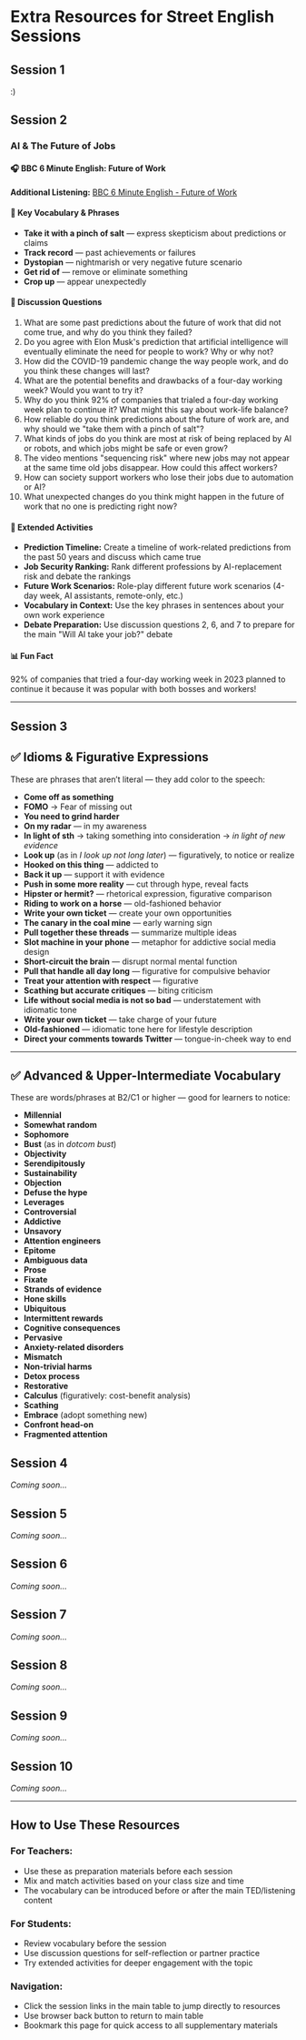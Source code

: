 # Extra Resources for Street English Sessions

## Session 1
:)

## Session 2
### AI & The Future of Jobs


#### 🎧 BBC 6 Minute English: Future of Work
**Additional Listening:** [BBC 6 Minute English - Future of Work](https://www.bbc.co.uk/learningenglish/english/features/6-minute-english)

#### 📝 Key Vocabulary & Phrases
- **Take it with a pinch of salt** — express skepticism about predictions or claims
- **Track record** — past achievements or failures  
- **Dystopian** — nightmarish or very negative future scenario
- **Get rid of** — remove or eliminate something
- **Crop up** — appear unexpectedly

#### 🤔 Discussion Questions
1. What are some past predictions about the future of work that did not come true, and why do you think they failed?
2. Do you agree with Elon Musk's prediction that artificial intelligence will eventually eliminate the need for people to work? Why or why not?
3. How did the COVID-19 pandemic change the way people work, and do you think these changes will last?
4. What are the potential benefits and drawbacks of a four-day working week? Would you want to try it?
5. Why do you think 92% of companies that trialed a four-day working week plan to continue it? What might this say about work-life balance?
6. How reliable do you think predictions about the future of work are, and why should we "take them with a pinch of salt"?
7. What kinds of jobs do you think are most at risk of being replaced by AI or robots, and which jobs might be safe or even grow?
8. The video mentions "sequencing risk" where new jobs may not appear at the same time old jobs disappear. How could this affect workers?
9. How can society support workers who lose their jobs due to automation or AI?
10. What unexpected changes do you think might happen in the future of work that no one is predicting right now?

#### 🎯 Extended Activities
- **Prediction Timeline:** Create a timeline of work-related predictions from the past 50 years and discuss which came true
- **Job Security Ranking:** Rank different professions by AI-replacement risk and debate the rankings  
- **Future Work Scenarios:** Role-play different future work scenarios (4-day week, AI assistants, remote-only, etc.)
- **Vocabulary in Context:** Use the key phrases in sentences about your own work experience
- **Debate Preparation:** Use discussion questions 2, 6, and 7 to prepare for the main "Will AI take your job?" debate

#### 📊 Fun Fact
92% of companies that tried a four-day working week in 2023 planned to continue it because it was popular with both bosses and workers!

---

## Session 3

## ✅ Idioms & Figurative Expressions

These are phrases that aren’t literal — they add color to the speech:

- **Come off as something**
- **FOMO** → Fear of missing out
- **You need to grind harder**
- **On my radar** — in my awareness
- **In light of sth** → taking something into consideration → *in light of new evidence*
- **Look up** (as in *I look up not long later*) — figuratively, to notice or realize
- **Hooked on this thing** — addicted to
- **Back it up** — support it with evidence
- **Push in some more reality** — cut through hype, reveal facts
- **Hipster or hermit?** — rhetorical expression, figurative comparison
- **Riding to work on a horse** — old-fashioned behavior
- **Write your own ticket** — create your own opportunities
- **The canary in the coal mine** — early warning sign
- **Pull together these threads** — summarize multiple ideas
- **Slot machine in your phone** — metaphor for addictive social media design
- **Short-circuit the brain** — disrupt normal mental function
- **Pull that handle all day long** — figurative for compulsive behavior
- **Treat your attention with respect** — figurative
- **Scathing but accurate critiques** — biting criticism
- **Life without social media is not so bad** — understatement with idiomatic tone
- **Write your own ticket** — take charge of your future
- **Old-fashioned** — idiomatic tone here for lifestyle description
- **Direct your comments towards Twitter** — tongue-in-cheek way to end

---

## ✅ Advanced & Upper-Intermediate Vocabulary

These are words/phrases at B2/C1 or higher — good for learners to notice:

- **Millennial**
- **Somewhat random**
- **Sophomore**
- **Bust** (as in *dotcom bust*)
- **Objectivity**
- **Serendipitously**
- **Sustainability**
- **Objection**
- **Defuse the hype**
- **Leverages**
- **Controversial**
- **Addictive**
- **Unsavory**
- **Attention engineers**
- **Epitome**
- **Ambiguous data**
- **Prose**
- **Fixate**
- **Strands of evidence**
- **Hone skills**
- **Ubiquitous**
- **Intermittent rewards**
- **Cognitive consequences**
- **Pervasive**
- **Anxiety-related disorders**
- **Mismatch**
- **Non-trivial harms**
- **Detox process**
- **Restorative**
- **Calculus** (figuratively: cost-benefit analysis)
- **Scathing**
- **Embrace** (adopt something new)
- **Confront head-on**
- **Fragmented attention**


## Session 4
*Coming soon...*

## Session 5
*Coming soon...*

## Session 6
*Coming soon...*

## Session 7
*Coming soon...*

## Session 8
*Coming soon...*

## Session 9
*Coming soon...*

## Session 10
*Coming soon...*

---

## How to Use These Resources

### For Teachers:
- Use these as preparation materials before each session
- Mix and match activities based on your class size and time
- The vocabulary can be introduced before or after the main TED/listening content

### For Students:
- Review vocabulary before the session
- Use discussion questions for self-reflection or partner practice
- Try extended activities for deeper engagement with the topic

### Navigation:
- Click the session links in the main table to jump directly to resources
- Use browser back button to return to main table
- Bookmark this page for quick access to all supplementary materials
